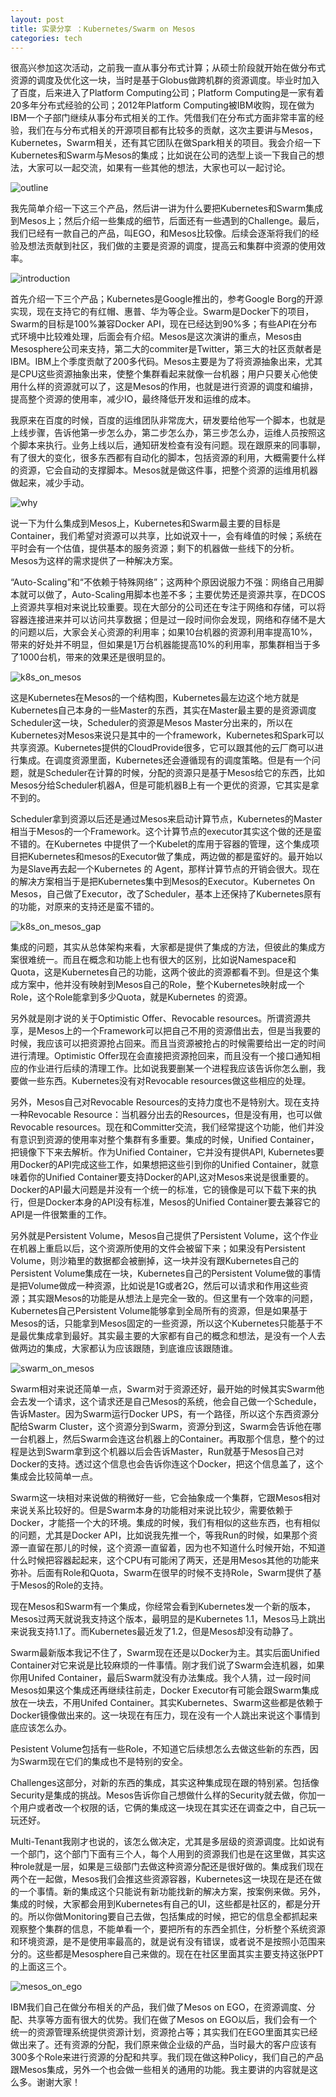 ```yaml
---
layout: post
title: 实录分享 ：Kubernetes/Swarm on Mesos
categories: tech
---
```


很高兴参加这次活动，之前我一直从事分布式计算；从硕士阶段就开始在做分布式资源的调度及优化这一块，当时是基于Globus做跨机群的资源调度。毕业时加入了百度，后来进入了Platform Computing公司；Platform Computing是一家有着20多年分布式经验的公司；2012年Platform Computing被IBM收购，现在做为IBM一个子部门继续从事分布式相关的工作。凭借我们在分布式方面非常丰富的经验，我们在与分布式相关的开源项目都有比较多的贡献，这次主要讲与Mesos， Kubernetes，Swarm相关，还有其它团队在做Spark相关的项目。我会介绍一下Kubernetes和Swarm与Mesos的集成；比如说在公司的选型上谈一下我自己的想法，大家可以一起交流，如果有一些其他的想法，大家也可以一起讨论。

![outline](/images/k8s_swarm_mesos_outline.jpg)

我先简单介绍一下这三个产品，然后讲一讲为什么要把Kubernetes和Swarm集成到Mesos上；然后介绍一些集成的细节，后面还有一些遇到的Challenge。最后，我们已经有一款自己的产品，叫EGO，和Mesos比较像。后续会逐渐将我们的经验及想法贡献到社区，我们做的主要是资源的调度，提高云和集群中资源的使用效率。

![introduction](/images/k8s_swarm_mesos_intro.jpg)

首先介绍一下三个产品；Kubernetes是Google推出的，参考Google Borg的开源实现，现在支持它的有红帽、惠普、华为等企业。Swarm是Docker下的项目，Swarm的目标是100%兼容Docker API，现在已经达到90%多；有些API在分布式环境中比较难处理，后面会有介绍。Mesos是这次演讲的重点，Mesos由Mesosphere公司来支持，第二大的commiter是Twitter，第三大的社区贡献者是IBM。IBM上个季度贡献了200多代码。Mesos主要是为了将资源抽象出来，尤其是CPU这些资源抽象出来，使整个集群看起来就像一台机器；用户只要关心他使用什么样的资源就可以了，这是Mesos的作用，也就是进行资源的调度和编排，提高整个资源的使用率，减少IO，最终降低开发和运维的成本。

我原来在百度的时候，百度的运维团队非常庞大，研发要给他写一个脚本，也就是上线步骤，告诉他第一步怎么办，第二步怎么办，第三步怎么办，运维人员按照这个脚本来执行。业务上线以后，通知研发检查有没有问题。现在跟原来的同事聊，有了很大的变化，很多东西都有自动化的脚本，包括资源的利用，大概需要什么样的资源，它会自动的支撑脚本。Mesos就是做这件事，把整个资源的运维用机器做起来，减少手动。

![why](/images/why_integrate_mesos.jpg)

说一下为什么集成到Mesos上，Kubernetes和Swarm最主要的目标是Container，我们希望对资源可以共享，比如说双十一，会有峰值的时候；系统在平时会有一个估值，提供基本的服务资源；剩下的机器做一些线下的分析。Mesos为这样的需求提供了一种解决方案。

“Auto-Scaling”和“不依赖于特殊网络”；这两种个原因说服力不强：网络自己用脚本就可以做了，Auto-Scaling用脚本也差不多；主要优势还是资源共享，在DCOS上资源共享相对来说比较重要。现在大部分的公司还在专注于网络和存储，可以将容器连接进来并可以访问共享数据；但是过一段时间你会发现，网络和存储不是大的问题以后，大家会关心资源的利用率；如果10台机器的资源利用率提高10%，带来的好处并不明显，但如果是1万台机器能提高10%的利用率，那集群相当于多了1000台机，带来的效果还是很明显的。

![k8s_on_mesos](/images/k8s_on_mesos.jpg)

这是Kubernetes在Mesos的一个结构图，Kubernetes最左边这个地方就是Kubernetes自己本身的一些Master的东西，其实在Master最主要的是资源调度Scheduler这一块，Scheduler的资源是Mesos Master分出来的，所以在Kubernetes对Mesos来说只是其中的一个framework，Kubernetes和Spark可以共享资源。Kubernetes提供的CloudProvide很多，它可以跟其他的云厂商可以进行集成。在调度资源里面，Kubernetes还会遵循现有的调度策略。但是有一个问题，就是Scheduler在计算的时候，分配的资源只是基于Mesos给它的东西，比如Mesos分给Scheduler机器A，但是可能机器B上有一个更优的资源，它其实是拿不到的。

Scheduler拿到资源以后还是通过Mesos来启动计算节点，Kubernetes的Master相当于Mesos的一个Framework。这个计算节点的executor其实这个做的还是蛮不错的。在Kubernetes 中提供了一个Kubelet的库用于容器的管理，这个集成项目把Kubernetes和mesos的Executor做了集成，两边做的都是蛮好的。最开始以为是Slave再去起一个Kubernetes 的 Agent，那样计算节点的开销会很大。现在的解决方案相当于是把Kubernetes集中到Mesos的Executor。Kubernetes On Mesos，自己做了Executor，改了Scheduler，基本上还保持了Kubernetes原有的功能，对原来的支持还是蛮不错的。

![k8s_on_mesos_gap](/images/k8s_mesos_gap.jpg)

集成的问题，其实从总体架构来看，大家都是提供了集成的方法，但彼此的集成方案很难统一。而且在概念和功能上也有很大的区别，比如说Namespace和Quota，这是Kubernetes自己的功能，这两个彼此的资源都看不到。但是这个集成方案中，他并没有映射到Mesos自己的Role，整个Kubernetes映射成一个Role，这个Role能拿到多少Quota，就是Kubernetes 的资源。

另外就是刚才说的关于Optimistic Offer、Revocable resources。所谓资源共享，是Mesos上的一个Framework可以把自己不用的资源借出去，但是当我要的时候，我应该可以把资源抢占回来。而且当资源被抢占的时候需要给出一定的时间进行清理。Optimistic Offer现在会直接把资源抢回来，而且没有一个接口通知相应的作业进行后续的清理工作。比如说我要删某一个进程我应该告诉你怎么删，我要做一些东西。Kubernetes没有对Revocable resources做这些相应的处理。

另外，Mesos自己对Revocable Resources的支持力度也不是特别大。现在支持一种Revocable Resource：当机器分出去的Resources，但是没有用，也可以做Revocable resources。现在和Committer交流，我们经常提这个功能，他们并没有意识到资源的使用率对整个集群有多重要。集成的时候，Unified Container，把镜像下下来去解析。作为Unified Container，它并没有提供API, Kubernetes要用Docker的API完成这些工作，如果想把这些引到你的Unified Container，就意味着你的Unified Container要支持Docker的API,这对Mesos来说是很重要的。Docker的API最大问题是并没有一个统一的标准，它的镜像是可以下载下来的执行，但是Docker本身的API没有标准，Mesos的Unified Container要去兼容它的API是一件很繁重的工作。

另外就是Persistent Volume，Mesos自己提供了Persistent Volume，这个作业在机器上重启以后，这个资源所使用的文件会被留下来；如果没有Persistent Volume，则沙箱里的数据都会被删掉，这一块并没有跟Kubernetes自己的Persistent Volume集成在一块，Kubernetes自己的Persistent Volume做的事情是把Volume做成一种资源，比如说是1G或者2G，然后可以请求和作用这些资源；其实跟Mesos的功能是从想法上是完全一致的。但这里有一个效率的问题，Kubernetes自己Persistent Volume能够拿到全局所有的资源，但是如果基于Mesos的话，只能拿到Mesos固定的一些资源，所以这个Kubernetes只能基于不是最优集成拿到最好。其实最主要的大家都有自己的概念和想法，是没有一个人去做两边的集成，大家都认为应该跟随，到底谁应该跟随谁。

![swarm_on_mesos](/images/swarm_on_mesos.jpg)

Swarm相对来说还简单一点，Swarm对于资源还好，最开始的时候其实Swarm他会去发一个请求，这个请求还是自己Mesos的系统，他会自己做一个Schedule，告诉Master。因为Swarm运行Docker UPS，有一个路径，所以这个东西资源分配给Swarm Cluster，这个资源分到Swarm，资源分到这，Swarm会告诉他在哪一台机器上，然后Swarm会连这台机器上的Container。再取那个信息，整个的过程是达到Swarm拿到这个机器以后会告诉Master，Run就基于Mesos自己对Docker的支持。透过这个信息也会告诉你连这个Docker，把这个信息盖了，这个集成会比较简单一点。

Swarm这一块相对来说做的稍微好一些，它会抽象成一个集群，它跟Mesos相对来说关系比较好的。但是Swarm本身的功能相对来说比较少，需要依赖于Docker，才能搭一个大的环境。集成的时候，我们有相似的这些东西，也有相似的问题，尤其是Docker API，比如说我先推一个，等我Run的时候，如果那个资源一直留在那儿的时候，这个资源一直留着，因为也不知道什么时候开始，不知道什么时候把容器起起来，这个CPU有可能闲了两天，还是用Mesos其他的功能来弥补。后面有Role和Quota，Swarm在很早的时候不支持Role，Swarm提供了基于Mesos的Role的支持。

现在Mesos和Swarm有一个集成，你经常会看到Kubernetes发一个新的版本，Mesos过两天就说我支持这个版本，最明显的是Kubernetes 1.1，Mesos马上跳出来说我支持1.1了。而Kubernetes最近发了1.2，但是Mesos却没有动静了。

Swarm最新版本我记不住了，Swarm现在还是以Docker为主。其实后面Unified Container对它来说是比较麻烦的一件事情。刚才我们说了Swarm会连机器，如果你用Unifed Container，最后Swarm就没有办法集成。我个人猜，过一段时间Mesos如果这个集成还再继续往前走，Docker Executor有可能会跟Swarm集成放在一块去，不用Unifed Container。其实Kubernetes、Swarm这些都是依赖于Docker镜像做出来的。这一块现在有压力，现在没有一个人跳出来说这个事情到底应该怎么办。

Pesistent Volume包括有一些Role，不知道它后续想怎么去做这些新的东西，因为Swarm现在它们的集成也不是特别的安全。

Challenges这部分，对新的东西的集成，其实这种集成现在跟的特别紧。包括像Security是集成的挑战。Mesos告诉你自己想做什么样的Security就去做，你加一个用户或者改一个权限的话，它俩的集成这一块现在其实还在调查之中，自己玩一玩还好。

Multi-Tenant我刚才也说的，该怎么做决定，尤其是多层级的资源调度。比如说有一个部门，这个部门下面有三个人，每个人用到的资源我们也是在这里做，其实这种role就是一层，如果是三级部门去做这种资源分配还是很好做的。集成我们现在两个在一起做，Mesos我们会推这些资源容器，Kubernetes这一块现在是还在做的一个事情。新的集成这个只能说有新功能找新的解决方案，按案例来做。另外，集成的时候，大家都会用到Kubernetes有自己的UI，这些都是社区的，都是分开的。所以你做Monitoring要自己去做，包括集成的时候，把它的信息全都抓起来观察整个集群的信息，不能单看一个，要把所有的东西全抓住，分析整个系统资源和环境资源，是不是使用率最高的，就是说有没有错误，或者说不是按照小范围来分的。这些都是Mesosphere自己来做的。现在在社区里面其实主要支持这张PPT的上面这三个。

![mesos_on_ego](/images/mesos_on_ego.jpg)

IBM我们自己在做分布相关的产品，我们做了Mesos on EGO，在资源调度、分配、共享等方面有很大的优势。我们在做了Mesos on EGO以后，我们会有一个统一的资源管理系统提供资源计划，资源抢占等；其实我们在EGO里面其实已经做出来了。还有资源的分配，我们原来做企业级的产品，当时最大的客户应该有300多个Role来进行资源的分配和共享。我们现在做这种Policy，我们自己的产品跟Mesos集成，另外一个也会做一些相关的通用的功能。我主要讲的内容就是这么多。谢谢大家！
